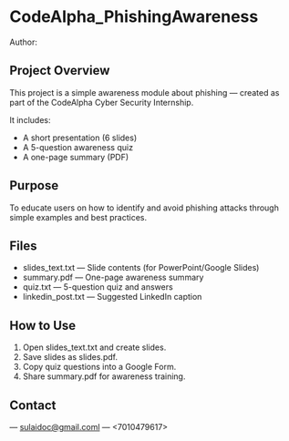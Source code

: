 # CodeAlpha_PhishingAwareness
Author: <sulaiman>

## Project Overview
This project is a simple awareness module about phishing — created as part of the CodeAlpha Cyber Security Internship.

It includes:
- A short presentation (6 slides)
- A 5-question awareness quiz
- A one-page summary (PDF)

## Purpose
To educate users on how to identify and avoid phishing attacks through simple examples and best practices.

## Files
- slides_text.txt — Slide contents (for PowerPoint/Google Slides)
- summary.pdf — One-page awareness summary
- quiz.txt — 5-question quiz and answers
- linkedin_post.txt — Suggested LinkedIn caption

## How to Use
1. Open slides_text.txt and create slides.
2. Save slides as slides.pdf.
3. Copy quiz questions into a Google Form.
4. Share summary.pdf for awareness training.

## Contact
<sulaiman> — <sulaidoc@gmail.coml> — <7010479617>

